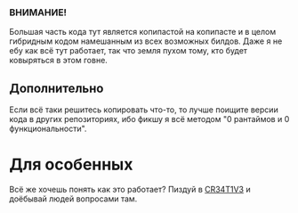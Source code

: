 ### ВНИМАНИЕ!

Большая часть кода тут является копипастой на копипасте и в целом гибридным кодом намешанным из всех возможных билдов. Даже я не ебу как всё тут работает, так что земля пухом тому, кто будет ковыряться в этом говне.


## Дополнительно

Если всё таки решитесь копировать что-то, то лучше поищите версии кода в других репозиториях, ибо фикшу я всё методом "0 рантаймов и 0 функциональности".


# Для особенных

Всё же хочешь понять как это работает? Пиздуй в [CR34T1V3](https://discord.gg/fRsn7RxdQp) и доёбывай людей вопросами там.
